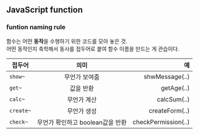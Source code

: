 ## JavaScript function


### funtion naming rule  

함수는 어떤 **동작**을 수행하기 위한 코드를 모아 놓은 것.  
어떤 동작인지 축학해서 동사를 접두어로 붙여 함수 이름을 만드는 게 관습이다.  
  
| 접두어       | 의미                               | 예              |  
|------------- |:---------------------------------:|----------------:|
| `show~`      | 무언가 보여줌                      |shwMessage(..)   |
| `get~`       | 값을 반환                          | getAge(..)      |
| `calc~`      | 무언가 계산                        | calcSum(..)     |
| `create~`    | 무언가 생성                        | createForm(..)  |
| `check~`     | 무언가 확인하고 boolean값을 반환    | checkPermission(..) |


